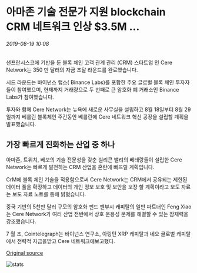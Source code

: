 # 아마존 기술 전문가 지원 blockchain CRM 네트워크 인상 $3.5M ...

###### 2019-08-19 10:08

샌프란시스코에 기반을 둔 블록 체인 고객 관계 관리 (CRM) 스타트업 인 Cere Network는 350 만 달러의 자금 조달 라운드를 완료했습니다.

시드 라운드는 바이넌스 랩스( Binance Labs)를 포함한 주요 글로벌 블록 체인 투자자들이 참여했으며, 현재까지 거래량으로 두 번째로 큰 암호화 폐 거래소인 Binance Labs가 참여했습니다.

투자와 함께 Cere Network는 뉴욕에 새로운 사무실을 설립하고 8월 18일부터 8월 29일까지 베를린 블록체인 주간동안 베를린에 Cere 네트워크 혁신 공장을 설립할 계획을 발표했습니다.

## 가장 빠르게 진화하는 산업 중 하나

아마존, 트위치, 베보의 기술 전문성을 갖춘 실리콘 밸리의 베테랑들이 설립한 Cere Network는 빠르게 발전하는 CRM 산업을 혼란에 빠뜨릴 계획입니다.

CrM에 블록 체인 기술을 적용함으로써 Cere Network는 CRM에서 공유되는 제한된 데이터 풀을 확장하고 데이터의 개인 정보 보호 및 보안을 보장 할 계획이라고 보도 자료는 보도 자료 노트를 통해 밝혔습니다.

중국 기반의 5천만 달러 규모의 암호화 펀드 펜부시 캐피탈의 일반 파트너인 Feng Xiao는 Cere Network가 여러 산업 전반에서 상호 운용성 문제를 해결할 수 있는 잠재력을 강조했습니다.

7 월 초, Cointelegraph는 바이넌스 연구소, 아링턴 XRP 캐피탈과 네오 글로벌 캐피탈에서 전략적 자금을받고 Cere 네트워크에보고했다.

[Original source](https://cointelegraph.com/news/amazon-tech-experts-backed-blockchain-crm-network-raises-35m)

![stats](https://c.statcounter.com/11760860/0/a89fa40b/1/ "stats")
